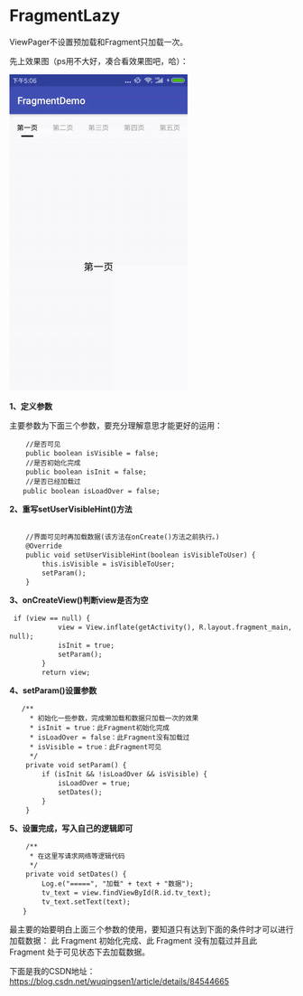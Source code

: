 ﻿# FragmentLazy
ViewPager不设置预加载和Fragment只加载一次。

先上效果图（ps用不大好，凑合看效果图吧，哈）：

![1](https://github.com/wuqingsen/Plan/blob/master/%E6%95%88%E6%9E%9C%E5%9B%BE/fragmentLaza.gif)  

**1、定义参数**

主要参数为下面三个参数，要充分理解意思才能更好的运用：

```
    //是否可见
    public boolean isVisible = false;
    //是否初始化完成
    public boolean isInit = false;
    //是否已经加载过
　　public boolean isLoadOver = false;
```
**2、重写setUserVisibleHint()方法**

```

    //界面可见时再加载数据(该方法在onCreate()方法之前执行。)
    @Override
    public void setUserVisibleHint(boolean isVisibleToUser) {
        this.isVisible = isVisibleToUser;
        setParam();
    }
```
**3、onCreateView()判断view是否为空**

```       
 if (view == null) {
            view = View.inflate(getActivity(), R.layout.fragment_main, null);
            isInit = true;
            setParam();
        }
        return view;
```
**4、setParam()设置参数**

```      
   /**
     * 初始化一些参数，完成懒加载和数据只加载一次的效果
     * isInit = true：此Fragment初始化完成
     * isLoadOver = false：此Fragment没有加载过
     * isVisible = true：此Fragment可见
     */
    private void setParam() {
        if (isInit && !isLoadOver && isVisible) {
            isLoadOver = true;
            setDates();
        }
    }
```
**5、设置完成，写入自己的逻辑即可**

```    
    /**
     * 在这里写请求网络等逻辑代码
     */
    private void setDates() {
        Log.e("=====", "加载" + text + "数据");
        tv_text = view.findViewById(R.id.tv_text);
        tv_text.setText(text);
　　}
```
最主要的始要明白上面三个参数的使用，要知道只有达到下面的条件时才可以进行加载数据：
此 Fragment 初始化完成、此 Fragment 没有加载过并且此 Fragment 处于可见状态下去加载数据。　　

下面是我的CSDN地址：https://blog.csdn.net/wuqingsen1/article/details/84544665